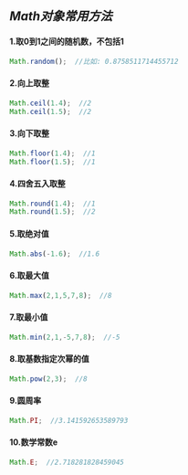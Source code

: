 ## *Math对象常用方法*
#### 1.取0到1之间的随机数，不包括1
```javascript
Math.random();  //比如: 0.8758511714455712
```
#### 2.向上取整
```javascript
Math.ceil(1.4);  //2
Math.ceil(1.5);  //2
```
#### 3.向下取整
```javascript
Math.floor(1.4);  //1
Math.floor(1.5);  //1
```
#### 4.四舍五入取整
```javascript
Math.round(1.4);  //1
Math.round(1.5);  //2
```
#### 5.取绝对值
```javascript
Math.abs(-1.6);  //1.6
```
#### 6.取最大值
```javascript
Math.max(2,1,5,7,8);  //8
```
#### 7.取最小值
```javascript
Math.min(2,1,-5,7,8);  //-5
```
#### 8.取基数指定次幂的值
```javascript
Math.pow(2,3);  //8
```
#### 9.圆周率
```javascript
Math.PI;  //3.141592653589793
```
#### 10.数学常数e
```javascript
Math.E;  //2.718281828459045
```


